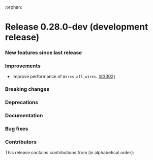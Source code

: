 :orphan:

# Release 0.28.0-dev (development release)

<h3>New features since last release</h3>

<h3>Improvements</h3>

* Improve performance of `Wires.all_wires`.
  [(#3302)](https://github.com/PennyLaneAI/pennylane/pull/3302)
  
<h3>Breaking changes</h3>

<h3>Deprecations</h3>

<h3>Documentation</h3>

<h3>Bug fixes</h3>

<h3>Contributors</h3>

This release contains contributions from (in alphabetical order):
